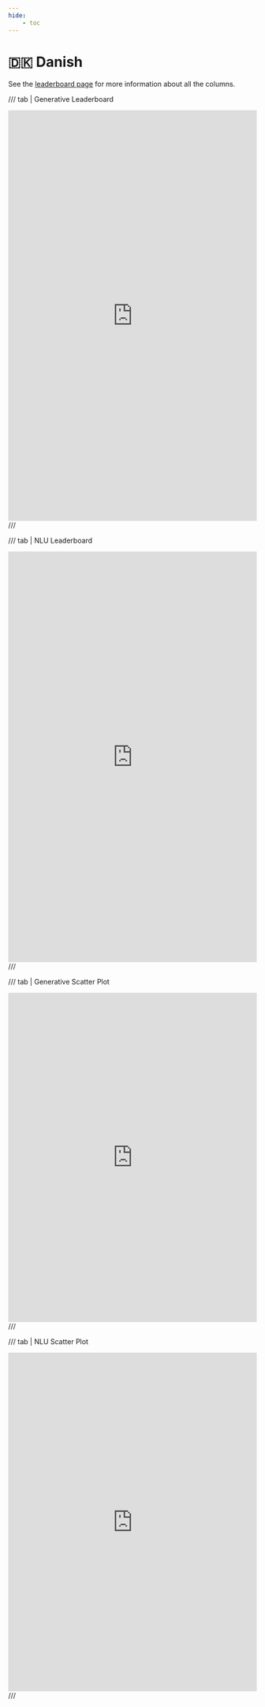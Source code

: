 ```yaml
---
hide:
    - toc
---
```

<!-- This disables the requirement that all lines must be shorter than 88 characters -->
<!-- markdownlint-configure-file { "MD013": false } -->
# 🇩🇰 Danish

See the [leaderboard page](/leaderboards) for more information about all the columns.

/// tab | Generative Leaderboard
<iframe title="" aria-label="Table" id="datawrapper-chart-jBKLq" src="https://datawrapper.dwcdn.net/jBKLq" scrolling="no" frameborder="0" style="width: 0; min-width: 100% !important; border: none;" height="833" data-external="1"></iframe><script type="text/javascript">!function(){"use strict";window.addEventListener("message",(function(a){if(void 0!==a.data["datawrapper-height"]){var e=document.querySelectorAll("iframe");for(var t in a.data["datawrapper-height"])for(var r,i=0;r=e[i];i++)if(r.contentWindow===a.source){var d=a.data["datawrapper-height"][t]+"px";r.style.height=d}}}))}(); </script>
///

/// tab | NLU Leaderboard
<iframe title="" aria-label="Table" id="datawrapper-chart-V6Ga5" src="https://datawrapper.dwcdn.net/V6Ga5" scrolling="no" frameborder="0" style="width: 0; min-width: 100% !important; border: none;" height="833" data-external="1"></iframe><script type="text/javascript">!function(){"use strict";window.addEventListener("message",(function(a){if(void 0!==a.data["datawrapper-height"]){var e=document.querySelectorAll("iframe");for(var t in a.data["datawrapper-height"])for(var r,i=0;r=e[i];i++)if(r.contentWindow===a.source){var d=a.data["datawrapper-height"][t]+"px";r.style.height=d}}}))}();</script>
///

/// tab | Generative Scatter Plot
<iframe title="Performance of Generative Language Models on Danish Tasks by Model Size" aria-label="Scatter Plot" id="datawrapper-chart-bqdNW" src="https://datawrapper.dwcdn.net/bqdNW/" scrolling="no" frameborder="0" style="width: 0; min-width: 100% !important; border: none;" height="668" data-external="1"></iframe><script type="text/javascript">!function(){"use strict";window.addEventListener("message",(function(a){if(void 0!==a.data["datawrapper-height"]){var e=document.querySelectorAll("iframe");for(var t in a.data["datawrapper-height"])for(var r,i=0;r=e[i];i++)if(r.contentWindow===a.source){var d=a.data["datawrapper-height"][t]+"px";r.style.height=d}}}))}();</script>
///

/// tab | NLU Scatter Plot
<iframe title="Performance of Language Models on Danish NLU Tasks by Model Size" aria-label="Scatter Plot" id="datawrapper-chart-sBTCs" src="https://datawrapper.dwcdn.net/sBTCs/" scrolling="no" frameborder="0" style="width: 0; min-width: 100% !important; border: none;" height="687" data-external="1"></iframe><script type="text/javascript">!function(){"use strict";window.addEventListener("message",(function(a){if(void 0!==a.data["datawrapper-height"]){var e=document.querySelectorAll("iframe");for(var t in a.data["datawrapper-height"])for(var r,i=0;r=e[i];i++)if(r.contentWindow===a.source){var d=a.data["datawrapper-height"][t]+"px";r.style.height=d}}}))}();</script>
///
